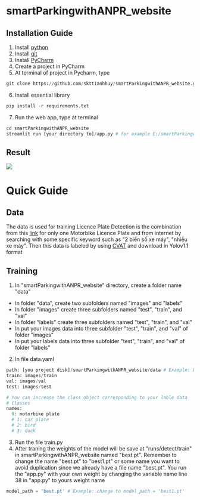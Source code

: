# smartParkingwithANPR_website

## Installation Guide
1. Install [python](https://www.python.org/downloads/)
2. Install [git](https://git-scm.com/)
3. Install [PyCharm](https://www.jetbrains.com/pycharm/)
4. Create a project in PyCharm
5. At terminal of project in Pycharm, type 
  ```python
git clone https://github.com/sktt1anhhuy/smartParkingwithANPR_website.git
```
6. Install essential library
```python
pip install -r requirements.txt
```
7. Run the web app, type at terminal
```python
cd smartParkingwithANPR_website
streamlit run [your directory to]/app.py # for example E:/smartParkingwithANPR_website
```
## Result

![](https://github.com/sktt1anhhuy/smartParkingwithANPR_website/blob/master/output_video.gif)

# Quick Guide

## Data
The data is used for training Licence Plate Detection is the combination from this [link](https://github.com/thigiacmaytinh/DataThiGiacMayTinh/blob/main/GreenParking.zip) for only one Motorbike Licence Plate and from internet by searching with some specific keyword such as "2 biển số xe máy", "nhiều xe máy". Then this data is labeled by using [CVAT](https://www.cvat.ai/) and download in Yolov1.1 format

## Training
1.  In "smartParkingwithANPR_website" directory, create a folder name "data"
  - In folder "data", create two subfolders named "images" and "labels"
  - In folder "images" create three subfolders named "test", "train", and "val"
  - In folder "labels" create three subfolders named "test", "train", and "val"
  - In put your images data into three subfolder "test", "train", and "val" of folder "images"
  - In put your labels data into three subfolder "test", "train", and "val" of folder "labels"
2. In file data.yaml
```python
path: [you project disk]/smartParkingwithANPR_website/data # Example: D:/smartParkingwithANPR_website/data
train: images/train
val: images/val
test: images/test

# You can increase the class object corresponding to your lable data
# Classes
names:
  0: motorbike plate
  # 1: car plate
  # 2: bird
  # 3: duck
```
3. Run the file train.py
4. After traning the weights of the model will be save at "runs/detect/train" in smartParkingwithANPR_website named "best.pt". Remember to change the name "best.pt" to "best1.pt" or some name you want to avoid duplication since we already have a file name "best.pt". You run the "app.py" with your own weight by changing the variable name line 38 in "app.py" to yours weight name
```python
model_path = 'best.pt' # Example: change to model_path = 'best1.pt'
```


